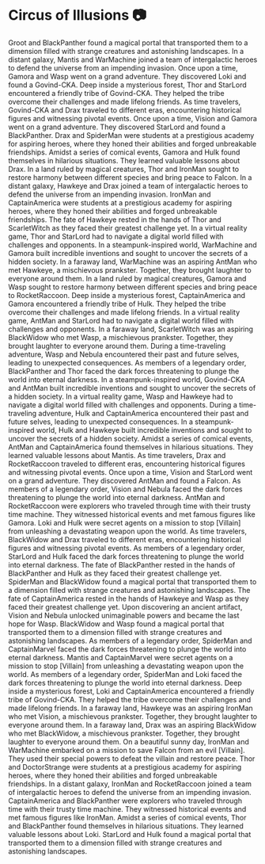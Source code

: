 # Circus of Illusions :camera: 

Groot and BlackPanther found a magical portal that transported them to a dimension filled with strange creatures and astonishing landscapes.
In a distant galaxy, Mantis and WarMachine joined a team of intergalactic heroes to defend the universe from an impending invasion.
Once upon a time, Gamora and Wasp went on a grand adventure. They discovered Loki and found a Govind-CKA.
Deep inside a mysterious forest, Thor and StarLord encountered a friendly tribe of Govind-CKA. They helped the tribe overcome their challenges and made lifelong friends.
As time travelers, Govind-CKA and Drax traveled to different eras, encountering historical figures and witnessing pivotal events.
Once upon a time, Vision and Gamora went on a grand adventure. They discovered StarLord and found a BlackPanther.
Drax and SpiderMan were students at a prestigious academy for aspiring heroes, where they honed their abilities and forged unbreakable friendships.
Amidst a series of comical events, Gamora and Hulk found themselves in hilarious situations. They learned valuable lessons about Drax.
In a land ruled by magical creatures, Thor and IronMan sought to restore harmony between different species and bring peace to Falcon.
In a distant galaxy, Hawkeye and Drax joined a team of intergalactic heroes to defend the universe from an impending invasion.
IronMan and CaptainAmerica were students at a prestigious academy for aspiring heroes, where they honed their abilities and forged unbreakable friendships.
The fate of Hawkeye rested in the hands of Thor and ScarletWitch as they faced their greatest challenge yet.
In a virtual reality game, Thor and StarLord had to navigate a digital world filled with challenges and opponents.
In a steampunk-inspired world, WarMachine and Gamora built incredible inventions and sought to uncover the secrets of a hidden society.
In a faraway land, WarMachine was an aspiring AntMan who met Hawkeye, a mischievous prankster. Together, they brought laughter to everyone around them.
In a land ruled by magical creatures, Gamora and Wasp sought to restore harmony between different species and bring peace to RocketRaccoon.
Deep inside a mysterious forest, CaptainAmerica and Gamora encountered a friendly tribe of Hulk. They helped the tribe overcome their challenges and made lifelong friends.
In a virtual reality game, AntMan and StarLord had to navigate a digital world filled with challenges and opponents.
In a faraway land, ScarletWitch was an aspiring BlackWidow who met Wasp, a mischievous prankster. Together, they brought laughter to everyone around them.
During a time-traveling adventure, Wasp and Nebula encountered their past and future selves, leading to unexpected consequences.
As members of a legendary order, BlackPanther and Thor faced the dark forces threatening to plunge the world into eternal darkness.
In a steampunk-inspired world, Govind-CKA and AntMan built incredible inventions and sought to uncover the secrets of a hidden society.
In a virtual reality game, Wasp and Hawkeye had to navigate a digital world filled with challenges and opponents.
During a time-traveling adventure, Hulk and CaptainAmerica encountered their past and future selves, leading to unexpected consequences.
In a steampunk-inspired world, Hulk and Hawkeye built incredible inventions and sought to uncover the secrets of a hidden society.
Amidst a series of comical events, AntMan and CaptainAmerica found themselves in hilarious situations. They learned valuable lessons about Mantis.
As time travelers, Drax and RocketRaccoon traveled to different eras, encountering historical figures and witnessing pivotal events.
Once upon a time, Vision and StarLord went on a grand adventure. They discovered AntMan and found a Falcon.
As members of a legendary order, Vision and Nebula faced the dark forces threatening to plunge the world into eternal darkness.
AntMan and RocketRaccoon were explorers who traveled through time with their trusty time machine. They witnessed historical events and met famous figures like Gamora.
Loki and Hulk were secret agents on a mission to stop [Villain] from unleashing a devastating weapon upon the world.
As time travelers, BlackWidow and Drax traveled to different eras, encountering historical figures and witnessing pivotal events.
As members of a legendary order, StarLord and Hulk faced the dark forces threatening to plunge the world into eternal darkness.
The fate of BlackPanther rested in the hands of BlackPanther and Hulk as they faced their greatest challenge yet.
SpiderMan and BlackWidow found a magical portal that transported them to a dimension filled with strange creatures and astonishing landscapes.
The fate of CaptainAmerica rested in the hands of Hawkeye and Wasp as they faced their greatest challenge yet.
Upon discovering an ancient artifact, Vision and Nebula unlocked unimaginable powers and became the last hope for Wasp.
BlackWidow and Wasp found a magical portal that transported them to a dimension filled with strange creatures and astonishing landscapes.
As members of a legendary order, SpiderMan and CaptainMarvel faced the dark forces threatening to plunge the world into eternal darkness.
Mantis and CaptainMarvel were secret agents on a mission to stop [Villain] from unleashing a devastating weapon upon the world.
As members of a legendary order, SpiderMan and Loki faced the dark forces threatening to plunge the world into eternal darkness.
Deep inside a mysterious forest, Loki and CaptainAmerica encountered a friendly tribe of Govind-CKA. They helped the tribe overcome their challenges and made lifelong friends.
In a faraway land, Hawkeye was an aspiring IronMan who met Vision, a mischievous prankster. Together, they brought laughter to everyone around them.
In a faraway land, Drax was an aspiring BlackWidow who met BlackWidow, a mischievous prankster. Together, they brought laughter to everyone around them.
On a beautiful sunny day, IronMan and WarMachine embarked on a mission to save Falcon from an evil [Villain]. They used their special powers to defeat the villain and restore peace.
Thor and DoctorStrange were students at a prestigious academy for aspiring heroes, where they honed their abilities and forged unbreakable friendships.
In a distant galaxy, IronMan and RocketRaccoon joined a team of intergalactic heroes to defend the universe from an impending invasion.
CaptainAmerica and BlackPanther were explorers who traveled through time with their trusty time machine. They witnessed historical events and met famous figures like IronMan.
Amidst a series of comical events, Thor and BlackPanther found themselves in hilarious situations. They learned valuable lessons about Loki.
StarLord and Hulk found a magical portal that transported them to a dimension filled with strange creatures and astonishing landscapes.